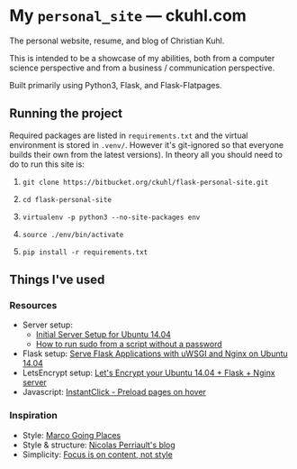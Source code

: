 # My `personal_site` — ckuhl.com
The personal website, resume, and blog of Christian Kuhl.

This is intended to be a showcase of my abilities, both from a computer
science perspective and from a business / communication perspective.

Built primarily using Python3, Flask, and Flask-Flatpages.


## Running the project
Required packages are listed in `requirements.txt` and the
virtual environment is stored in `.venv/`. However it's git-ignored so that
everyone builds their own from the latest versions). In theory all you should
need to do to run this site is:
1. `git clone https://bitbucket.org/ckuhl/flask-personal-site.git`

2. `cd flask-personal-site`

3. `virtualenv -p python3 --no-site-packages env`

4. `source ./env/bin/activate`

5. `pip install -r requirements.txt`


## Things I've used
### Resources
- Server setup:
	- [Initial Server Setup for Ubuntu 14.04 ](https://www.digitalocean.com/community/tutorials/initial-server-setup-with-ubuntu-14-04)
	- [How to run sudo from a script without a password](http://askubuntu.com/questions/155791/)
- Flask setup: [Serve Flask Applications with uWSGI and Nginx on Ubuntu 14.04](https://www.digitalocean.com/community/tutorials/how-to-serve-flask-applications-with-uwsgi-and-nginx-on-ubuntu-14-04)
- LetsEncrypt setup: [Let's Encrypt your Ubuntu 14.04 + Flask + Nginx server](https://hjlog.me/post/177)
- Javascript: [InstantClick - Preload pages on hover](http://instantclick.io/)


### Inspiration
- Style: [Marco Going Places](http://www.marcogoingplaces.com/home/trekking-to-chota-bangal)
- Style & structure: [Nicolas Perriault's blog](https://nicolas.perriault.net/)
- Simplicity: [Focus is on content, not style](http://rudenoise.uk/)

